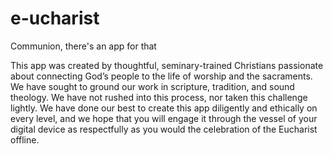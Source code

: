 # e-ucharist
Communion, there's an app for that

This app was created by thoughtful, seminary-trained Christians passionate about connecting God’s people to the life of worship and the sacraments. We have sought to ground our work in scripture, tradition, and sound theology. We have not rushed into this process, nor taken this challenge lightly. We have done our best to create this app diligently and ethically on every level, and we hope that you will engage it through the vessel of your digital device as respectfully as you would the celebration of the Eucharist offline.

